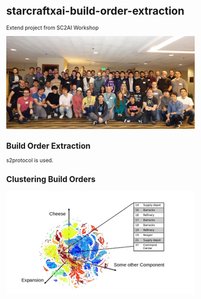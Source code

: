 # starcraftxai-build-order-extraction
Extend project from SC2AI Workshop

![sc2ai](sc2ai.jpg)

## Build Order Extraction

s2protocol is used.

## Clustering Build Orders

![cluster](cluster.jpg)

